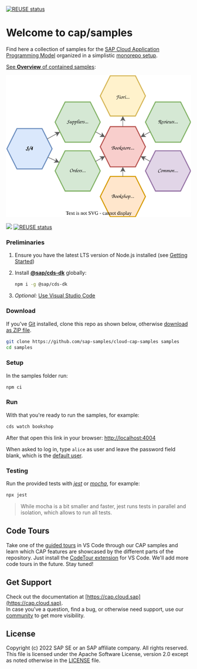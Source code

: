 [![REUSE status](https://api.reuse.software/badge/github.com/SAP-samples/cloud-cap-samples)](https://api.reuse.software/info/github.com/SAP-samples/cloud-cap-samples)


# Welcome to cap/samples

Find here a collection of samples for the [SAP Cloud Application Programming Model](https://cap.cloud.sap) organized in a simplistic [monorepo setup](samples.md#all-in-one-monorepo).

[See **Overview** of contained samples](samples.md):

![](etc/samples.drawio.svg)

![](https://github.com/SAP-samples/cloud-cap-samples/workflows/CI/badge.svg)
[![REUSE status](https://api.reuse.software/badge/github.com/SAP-samples/cloud-cap-samples)](https://api.reuse.software/info/github.com/SAP-samples/cloud-cap-samples)



### Preliminaries

1. Ensure you have the latest LTS version of Node.js installed (see [Getting Started](https://cap.cloud.sap/docs/get-started/jumpstart))
2. Install [**@sap/cds-dk**](https://cap.cloud.sap/docs/get-started/) globally:

   ```sh
   npm i -g @sap/cds-dk
   ```

3. _Optional:_ [Use Visual Studio Code](https://cap.cloud.sap/docs/get-started/tools#vscode)

### Download

If you've [Git](https://git-scm.com/downloads) installed, clone this repo as shown below, otherwise [download as ZIP file](archive/main.zip).

```sh
git clone https://github.com/sap-samples/cloud-cap-samples samples
cd samples
```

### Setup

In the samples folder run:

```sh
npm ci
```

### Run

With that you're ready to run the samples, for example:

```sh
cds watch bookshop
```

After that open this link in your browser: [http://localhost:4004](http://localhost:4004)

When asked to log in, type `alice` as user and leave the password field blank, which is the [default user](https://cap.cloud.sap/docs/node.js/authentication#mocked).

### Testing

Run the provided tests with [_jest_](http://jestjs.io) or [_mocha_](http://mochajs.org), for example:

```sh
npx jest
```
> While mocha is a bit smaller and faster, jest runs tests in parallel and isolation, which allows to run all tests.

## Code Tours

Take one of the [guided tours](.tours) in VS Code through our CAP samples and learn which CAP features are showcased by the different parts of the repository. Just install the [CodeTour extension](https://marketplace.visualstudio.com/items?itemName=vsls-contrib.codetour) for VS Code. We'll add more code tours in the future. Stay tuned!

## Get Support

Check out the documentation at [https://cap.cloud.sap](https://cap.cloud.sap). <br>
In case you've a question, find a bug, or otherwise need support, use our [community](https://answers.sap.com/tags/9f13aee1-834c-4105-8e43-ee442775e5ce) to get more visibility.


## License

Copyright (c) 2022 SAP SE or an SAP affiliate company. All rights reserved. This file is licensed under the Apache Software License, version 2.0 except as noted otherwise in the [LICENSE](LICENSE) file.
